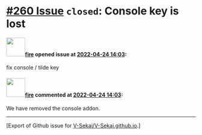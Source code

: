 # [\#260 Issue](https://github.com/V-Sekai/V-Sekai.github.io/issues/260) `closed`: Console key is lost

#### <img src="https://avatars.githubusercontent.com/u/32321?u=c2e06a3d2b49a467aa907e54aa259516440267cc&v=4" width="50">[fire](https://github.com/fire) opened issue at [2022-04-24 14:03](https://github.com/V-Sekai/V-Sekai.github.io/issues/260):

fix console / tilde key

#### <img src="https://avatars.githubusercontent.com/u/32321?u=c2e06a3d2b49a467aa907e54aa259516440267cc&v=4" width="50">[fire](https://github.com/fire) commented at [2022-04-24 14:03](https://github.com/V-Sekai/V-Sekai.github.io/issues/260#issuecomment-1136692486):

We have removed the console addon.


-------------------------------------------------------------------------------



[Export of Github issue for [V-Sekai/V-Sekai.github.io](https://github.com/V-Sekai/V-Sekai.github.io).]
